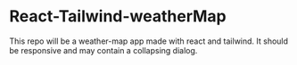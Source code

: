 # React-Tailwind-weatherMap
This repo will be a weather-map app made with react and tailwind.
It should be responsive and may contain a collapsing dialog.
